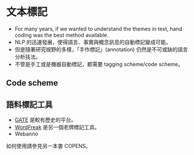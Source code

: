 # 文本標記

* For many years, if we wanted to understand the themes in text, hand coding was the best method available.
* NLP 的迅速發展，使得語言、事實與概念訊息的自動標記變成可能。
* 但是隨著研究視野的多樣，「手作標記」\(annotation\) 仍然是不可或缺的語言分析技法。
* 不管是手工或是機器自動標記，都需要 tagging scheme/code scheme。

## Code scheme

## 語料標記工具

* [GATE](https://gate.ac.uk) 是較有歷史的平台。
* [WordFreak](http://wordfreak.sourceforge.net/) 是另一個老牌標記工具。
* Webanno

如何使用請參見另一本書 COPENS。

## 




